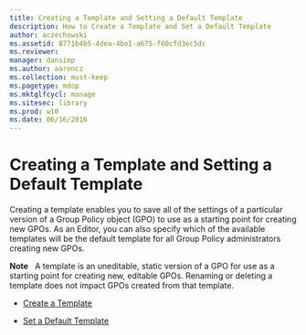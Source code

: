 ```yaml
---
title: Creating a Template and Setting a Default Template
description: How to Create a Template and Set a Default Template
author: aczechowski
ms.assetid: 8771b4b5-4dea-4be1-a675-f60cfd3ec5dc
ms.reviewer: 
manager: dansimp
ms.author: aaroncz
ms.collection: must-keep
ms.pagetype: mdop
ms.mktglfcycl: manage
ms.sitesec: library
ms.prod: w10
ms.date: 06/16/2016
---
```



# Creating a Template and Setting a Default Template


Creating a template enables you to save all of the settings of a particular version of a Group Policy object (GPO) to use as a starting point for creating new GPOs. As an Editor, you can also specify which of the available templates will be the default template for all Group Policy administrators creating new GPOs.

**Note**  
A template is an uneditable, static version of a GPO for use as a starting point for creating new, editable GPOs. Renaming or deleting a template does not impact GPOs created from that template.

 

-   [Create a Template](create-a-template.md)

-   [Set a Default Template](set-a-default-template.md)

 

 





